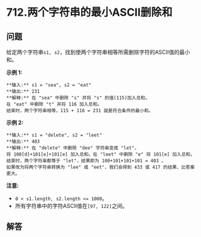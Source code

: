 # 712.两个字符串的最小ASCII删除和

## 问题

给定两个字符串`s1, s2`，找到使两个字符串相等所需删除字符的ASCII值的最小和。

**示例 1:**

```
**输入:** s1 = "sea", s2 = "eat"
**输出:** 231
**解释:** 在 "sea" 中删除 "s" 并将 "s" 的值(115)加入总和。
在 "eat" 中删除 "t" 并将 116 加入总和。
结束时，两个字符串相等，115 + 116 = 231 就是符合条件的最小和。

```

**示例 2:**

```
**输入:** s1 = "delete", s2 = "leet"
**输出:** 403
**解释:** 在 "delete" 中删除 "dee" 字符串变成 "let"，
将 100[d]+101[e]+101[e] 加入总和。在 "leet" 中删除 "e" 将 101[e] 加入总和。
结束时，两个字符串都等于 "let"，结果即为 100+101+101+101 = 403 。
如果改为将两个字符串转换为 "lee" 或 "eet"，我们会得到 433 或 417 的结果，比答案更大。

```

**注意:**

* `0 < s1.length, s2.length <= 1000`。
* 所有字符串中的字符ASCII值在`[97, 122]`之间。



## 解答

